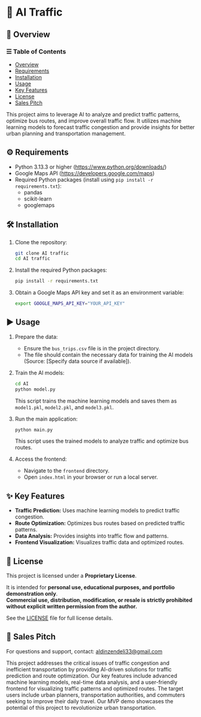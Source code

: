 # 🤖 AI Traffic

## 🚦 Overview

### ☰ Table of Contents
- [Overview](#🚦-overview)
- [Requirements](#⚙️-requirements)
- [Installation](#🛠️-installation)
- [Usage](#▶️-usage)
- [Key Features](#✨-key-features)
- [License](#📝-license)
- [Sales Pitch](#📢-sales-pitch)


This project aims to leverage AI to analyze and predict traffic patterns, optimize bus routes, and improve overall traffic flow. It utilizes machine learning models to forecast traffic congestion and provide insights for better urban planning and transportation management.

## ⚙️ Requirements

- Python 3.13.3 or higher (https://www.python.org/downloads/)
- Google Maps API (https://developers.google.com/maps)
- Required Python packages (install using `pip install -r requirements.txt`):
  - pandas
  - scikit-learn
  - googlemaps

## 🛠️ Installation

1.  Clone the repository:

    ```bash
    git clone AI traffic
    cd AI traffic
    ```
2.  Install the required Python packages:

    ```bash
    pip install -r requirements.txt
    ```
3.  Obtain a Google Maps API key and set it as an environment variable:

    ```bash
    export GOOGLE_MAPS_API_KEY="YOUR_API_KEY"
    ```

## ▶️ Usage

1.  Prepare the data:
    - Ensure the `bus_trips.csv` file is in the project directory.
    - The file should contain the necessary data for training the AI models (Source: [Specify data source if available]).

2.  Train the AI models:

    ```bash
    cd AI
    python model.py
    ```

    This script trains the machine learning models and saves them as `model1.pkl`, `model2.pkl`, and `model3.pkl`.

3.  Run the main application:

    ```bash
    python main.py
    ```

    This script uses the trained models to analyze traffic and optimize bus routes.

4.  Access the frontend:
    - Navigate to the `frontend` directory.
    - Open `index.html` in your browser or run a local server.

## ✨ Key Features

-   **Traffic Prediction:** Uses machine learning models to predict traffic congestion.
-   **Route Optimization:** Optimizes bus routes based on predicted traffic patterns.
-   **Data Analysis:** Provides insights into traffic flow and patterns.
-   **Frontend Visualization:** Visualizes traffic data and optimized routes.


## 📝 License

This project is licensed under a **Proprietary License**.

It is intended for **personal use, educational purposes, and portfolio demonstration only**.  
**Commercial use, distribution, modification, or resale is strictly prohibited without explicit written permission from the author.**

See the [LICENSE](./LICENSE) file for full license details.

## 📢 Sales Pitch

For questions and support, contact: aldinzendeli33@gmail.com

This project addresses the critical issues of traffic congestion and inefficient transportation by providing AI-driven solutions for traffic prediction and route optimization. Our key features include advanced machine learning models, real-time data analysis, and a user-friendly frontend for visualizing traffic patterns and optimized routes. The target users include urban planners, transportation authorities, and commuters seeking to improve their daily travel. Our MVP demo showcases the potential of this project to revolutionize urban transportation.
